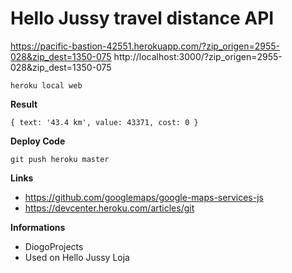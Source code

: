 # Hello Jussy travel distance API

https://pacific-bastion-42551.herokuapp.com/?zip_origen=2955-028&zip_dest=1350-075
http://localhost:3000/?zip_origen=2955-028&zip_dest=1350-075

```
heroku local web
```

**Result**

```
{ text: '43.4 km', value: 43371, cost: 0 }
```

**Deploy Code**

```
git push heroku master
```

**Links**

- https://github.com/googlemaps/google-maps-services-js 
- https://devcenter.heroku.com/articles/git  


**Informations**

- DiogoProjects
- Used on Hello Jussy Loja